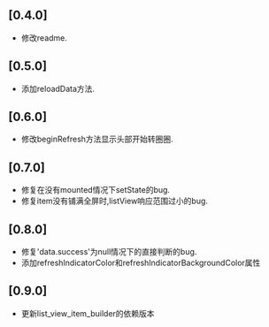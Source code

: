 ## [0.4.0] 
* 修改readme.

## [0.5.0] 
* 添加reloadData方法.

## [0.6.0] 
* 修改beginRefresh方法显示头部开始转圈圈.

## [0.7.0] 
* 修复在没有mounted情况下setState的bug.
* 修复item没有铺满全屏时,listView响应范围过小的bug.

## [0.8.0]
* 修复'data.success'为null情况下的直接判断的bug.
* 添加refreshIndicatorColor和refreshIndicatorBackgroundColor属性

## [0.9.0]
* 更新list_view_item_builder的依赖版本